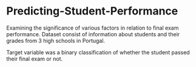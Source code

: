 # Predicting-Student-Performance
Examining the significance of various factors in relation to final exam performance. Dataset consist of information about students and their grades from 3 high schools in Portugal.

Target variable was a binary classification of whether the student passed their final exam or not.
